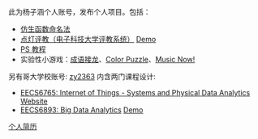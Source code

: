 此为杨子涵个人账号，发布个人项目。包括：

-   [仿生函数命名法](https://github.com/YuanSa/mnl.js)
-   [点灯评教（电子科技大学评教系统）](https://github.com/YuanSa/judge-uestc) [Demo](http://uestc.wiki)
-   [PS 教程](https://github.com/YuanSa/PS-Tutotial)
-   实验性小游戏：[成语接龙](https://github.com/YuanSa/chengyujielong)、[Color Puzzle](https://github.com/YuanSa/color-puzzle)、[Music Now!](https://github.com/YuanSa/music-now)

另有哥大学校账号: [zy2363](https://github.com/zy2362) 内含两门课程设计:

-   [EECS6765: Internet of Things - Systems and Physical Data Analytics](https://github.com/zy2362/ars) [Website](https://iotcolumbia2020best.weebly.com/)
-   [EECS6893: Big Data Analytics](https://github.com/zy2362/BestPickLOL) [Demo](http://yuansasi.com/lab/bestbp)

[个人简历](http://yuansasi.com/resume)
